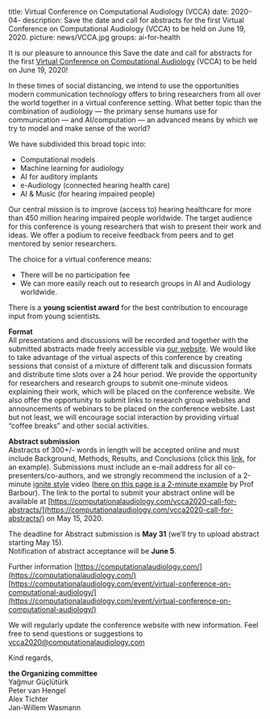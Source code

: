 title: Virtual Conference on Computational Audiology (VCCA)
date: 2020-04-
description: Save the date and call for abstracts for the first Virtual Conference on Computational Audiology (VCCA) to be held on June 19, 2020.
picture: news/VCCA.jpg
groups: ai-for-health

It is our pleasure to announce this Save the date and call for abstracts for the first [Virtual Conference on Computational Audiology](https://computationalaudiology.com/event/virtual-conference-on-computational-audiology/) (VCCA) to be held on June 19, 2020!

In these times of social distancing, we intend to use the opportunities modern communication technology offers to bring researchers from all over the world together in a virtual conference setting. What better topic than the combination of audiology — the primary sense humans use for communication — and AI/computation — an advanced means by which we try to model and make sense of the world?

We have subdivided this broad topic into:
 - Computational models 
 - Machine learning for audiology 
 - AI for auditory implants 
 - e-Audiology (connected hearing health care) 
 - AI & Music (for hearing impaired people) 
 
Our central mission is to improve (access to) hearing healthcare for more than 450 million hearing impaired people worldwide. The target audience for this conference is young researchers that wish to present their work and ideas. We offer a podium to receive feedback from peers and to get mentored by senior researchers. 

The choice for a virtual conference means:
 - There will be no participation fee 
 - We can more easily reach out to research groups in AI and Audiology worldwide. 
 
There is a **young scientist award** for the best contribution to encourage input from young scientists.

**Format**  
All presentations and discussions will be recorded and together with the submitted abstracts made freely accessible via [our website](computationalaudiology.com). We would like to take advantage of the virtual aspects of this conference by creating sessions that consist of a mixture of different talk and discussion formats and distribute time slots over a 24 hour period. We provide the opportunity for researchers and research groups to submit one-minute videos explaining their work, which will be placed on the conference website. We also offer the opportunity to submit links to research group websites and announcements of webinars to be placed on the conference website. Last but not least, we will encourage social interaction by providing virtual “coffee breaks” and other social activities.

**Abstract submission**  
Abstracts of 300+/- words in length will be accepted online and must include Background, Methods, Results, and Conclusions (click this [link](https://computationalaudiology.com/ai-speech-recognition-apps-for-hearing-impaired-and-deaf/), for an example).
Submissions must include an e-mail address for all co-presenters/co-authors, and we strongly recommend the inclusion of a 2-minute [ignite style](http://www.ignitetalks.io/) video ([here on this page is a 2-minute example](https://computationalaudiology.com/vcca2020-program/) by Prof Barbour).
The link to the portal to submit your abstract online will be available at [https://computationalaudiology.com/vcca2020-call-for-abstracts/](https://computationalaudiology.com/vcca2020-call-for-abstracts/) on May 15, 2020.

The deadline for Abstract submission is **May 31** (we’ll try to upload abstract starting May 15).  
Notification of abstract acceptance will be **June 5**.

Further information
[https://computationalaudiology.com/](https://computationalaudiology.com/)
[https://computationalaudiology.com/event/virtual-conference-on-computational-audiology/](https://computationalaudiology.com/event/virtual-conference-on-computational-audiology/)

We will regularly update the conference website with new information. Feel free to send questions or suggestions to [vcca2020@computationalaudiology.com](mailto:vcca2020@computationalaudiology.com)

Kind regards,

**the Organizing committee**  
Yağmur Güçlütürk  
Peter van Hengel  
Alex Tichter  
Jan-Willem Wasmann  

